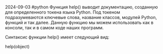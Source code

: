 2024-09-03
#python
Функция help() выводит документацию, созданную для определенного токена языка Python. Под токеном подразумеваются ключевые слова, название классов, модулей Python, функций и так далее. Данную функцию мы можем использовать как в консоли, так и в самом коде наших программ.

Синтаксис функции help() имеет следующий вид:

help(object)